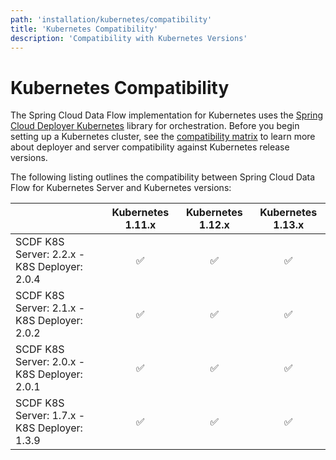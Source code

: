 ```yaml
---
path: 'installation/kubernetes/compatibility'
title: 'Kubernetes Compatibility'
description: 'Compatibility with Kubernetes Versions'
---
```


# Kubernetes Compatibility

The Spring Cloud Data Flow implementation for Kubernetes uses the
[Spring Cloud Deployer
Kubernetes](https://github.com/spring-cloud/spring-cloud-deployer-kubernetes)
library for orchestration. Before you begin setting up a Kubernetes
cluster, see the [compatibility
matrix](https://github.com/spring-cloud/spring-cloud-deployer-kubernetes#kubernetes-compatibility)
to learn more about deployer and server compatibility against Kubernetes
release versions.

The following listing outlines the compatibility between Spring Cloud
Data Flow for Kubernetes Server and Kubernetes versions:

|                                              | Kubernetes 1.11.x | Kubernetes 1.12.x | Kubernetes 1.13.x |
| -------------------------------------------- | :---------------: | :---------------: | :---------------: |
| SCDF K8S Server: 2.2.x - K8S Deployer: 2.0.4 |        ✅         |        ✅         |        ✅         |
| SCDF K8S Server: 2.1.x - K8S Deployer: 2.0.2 |        ✅         |        ✅         |        ✅         |
| SCDF K8S Server: 2.0.x - K8S Deployer: 2.0.1 |        ✅         |        ✅         |        ✅         |
| SCDF K8S Server: 1.7.x - K8S Deployer: 1.3.9 |        ✅         |        ✅         |        ✅         |
